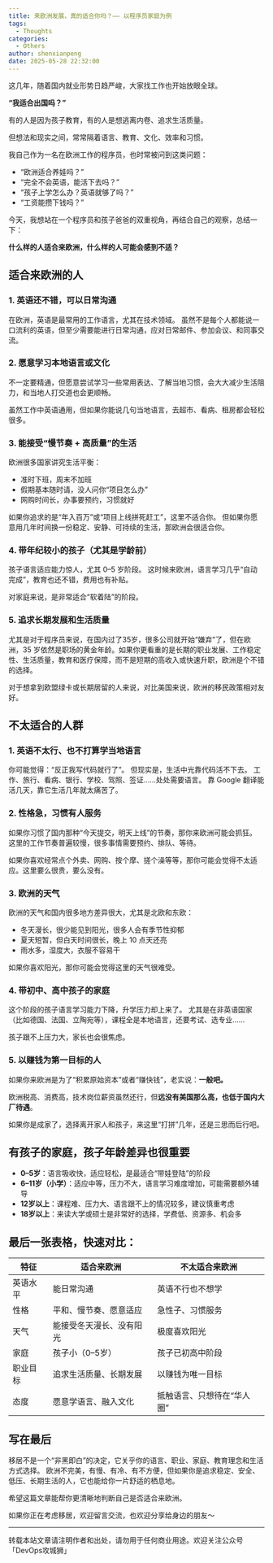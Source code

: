 ```yaml
---
title: 来欧洲发展，真的适合你吗？—— 以程序员家庭为例
tags:
  - Thoughts
categories:
  - Others
author: shenxianpeng
date: 2025-05-28 22:32:00
---
```


这几年，随着国内就业形势日趋严峻，大家找工作也开始放眼全球。

**“我适合出国吗？”**

有的人是因为孩子教育，有的人是想逃离内卷、追求生活质量。

但想法和现实之间，常常隔着语言、教育、文化、效率和习惯。

我自己作为一名在欧洲工作的程序员，也时常被问到这类问题：

* “欧洲适合养娃吗？”
* “完全不会英语，能活下去吗？”
* “孩子上学怎么办？英语就够了吗？”
* “工资能攒下钱吗？”

今天，我想站在一个程序员和孩子爸爸的双重视角，再结合自己的观察，总结一下：

**什么样的人适合来欧洲，什么样的人可能会感到不适？**

<!--more-->

## 适合来欧洲的人

### 1. 英语还不错，可以日常沟通

在欧洲，英语是最常用的工作语言，尤其在技术领域。
虽然不是每个人都能说一口流利的英语，但至少需要能进行日常沟通，应对日常邮件、参加会议、和同事交流。

### 2. 愿意学习本地语言或文化

不一定要精通，但愿意尝试学习一些常用表达、了解当地习惯，会大大减少生活阻力，和当地人打交道也会更顺畅。

虽然工作中英语通用，但如果你能说几句当地语言，去超市、看病、租房都会轻松很多。

### 3. 能接受“慢节奏 + 高质量”的生活

欧洲很多国家讲究生活平衡：

* 准时下班，周末不加班
* 假期基本随时请，没人问你“项目怎么办”
* 网购时间长，办事要预约，习惯就好

如果你追求的是“年入百万”或“项目上线拼死赶工”，这里不适合你。
但如果你愿意用几年时间换一份稳定、安静、可持续的生活，那欧洲会很适合你。

### 4. 带年纪较小的孩子（尤其是学龄前）

孩子语言适应能力惊人，尤其 0–5 岁阶段。
这时候来欧洲，语言学习几乎“自动完成”，教育也还不错，费用也有补贴。

对家庭来说，是非常适合“软着陆”的阶段。

### 5. 追求长期发展和生活质量

尤其是对于程序员来说，在国内过了35岁，很多公司就开始“嫌弃”了，但在欧洲，35 岁依然是职场的黄金年龄。如果你更看重的是长期的职业发展、工作稳定性、生活质量，教育和医疗保障，而不是短期的高收入或快速升职，欧洲是个不错的选择。

对于想拿到欧盟绿卡或长期居留的人来说，对比美国来说，欧洲的移民政策相对友好。

## 不太适合的人群

### 1. 英语不太行、也不打算学当地语言

你可能觉得：“反正我写代码就行了”。
但现实是，生活中光靠代码活不下去。
工作、旅行、看病、银行、学校、驾照、签证……处处需要语言。
靠 Google 翻译能活几天，靠它生活几年就太痛苦了。

### 2. 性格急，习惯有人服务

如果你习惯了国内那种“今天提交，明天上线”的节奏，那你来欧洲可能会抓狂。
这里的工作节奏普遍较慢，很多事情需要预约、排队、等待。

如果你喜欢经常点个外卖、网购、按个摩、搓个澡等等，那你可能会觉得不太适应。这里要么很贵，要么没有。

### 3. 欧洲的天气

欧洲的天气和国内很多地方差异很大，尤其是北欧和东欧：

* 冬天漫长，很少能见到阳光，很多人会有季节性抑郁
* 夏天短暂，但白天时间很长，晚上 10 点天还亮
* 雨水多，湿度大，衣服不容易干

如果你喜欢阳光，那你可能会觉得这里的天气很难受。

### 4. 带初中、高中孩子的家庭

这个阶段的孩子语言学习能力下降，升学压力却上来了。
尤其是在非英语国家（比如德国、法国、立陶宛等），课程全是本地语言，还要考试、选专业……

孩子跟不上压力大，家长也会很焦虑。

### 5. 以赚钱为第一目标的人

如果你来欧洲是为了“积累原始资本”或者“赚快钱”，老实说：**一般吧。**

欧洲税高、消费高，技术岗位薪资虽然还行，但**远没有美国那么高，也低于国内大厂待遇**。

如果你是成家了，选择离开家人和孩子，来这里“打拼”几年，还是三思而后行吧。

## 有孩子的家庭，孩子年龄差异也很重要

* **0–5岁**：语言吸收快，适应轻松，是最适合“带娃登陆”的阶段
* **6–11岁（小学）**：适应中等，压力不大，语言学习难度增加，可能需要额外辅导
* **12岁以上**：课程难、压力大、语言跟不上的情况较多，建议慎重考虑
* **18岁以上**：来读大学或硕士是非常好的选择，学费低、资源多、机会多

## 最后一张表格，快速对比：

| 特征   | 适合来欧洲        | 不太适合来欧洲        |
| ---- | ------------ | -------------- |
| 英语水平 | 能日常沟通        | 英语不行也不想学       |
| 性格   | 平和、慢节奏、愿意适应  | 急性子、习惯服务       |
| 天气   | 能接受冬天漫长、没有阳光 | 极度喜欢阳光         |
| 家庭   | 孩子小（0–5岁）    | 孩子已初高中阶段       |
| 职业目标 | 追求生活质量、长期发展  | 以赚钱为唯一目标       |
| 态度   | 愿意学语言、融入文化   | 抵触语言、只想待在“华人圈” |

## 写在最后

移居不是一个“非黑即白”的决定，它关乎你的语言、职业、家庭、教育理念和生活方式选择。
欧洲不完美，有慢、有冷、有不方便，但如果你是追求稳定、安全、低压、长期生活的人，它也能给你一片舒适的栖息地。

希望这篇文章能帮你更清晰地判断自己是否适合来欧洲。

如果你正在考虑移居，欢迎留言交流，也欢迎分享给身边的朋友～

---

转载本站文章请注明作者和出处，请勿用于任何商业用途。欢迎关注公众号「DevOps攻城狮」
